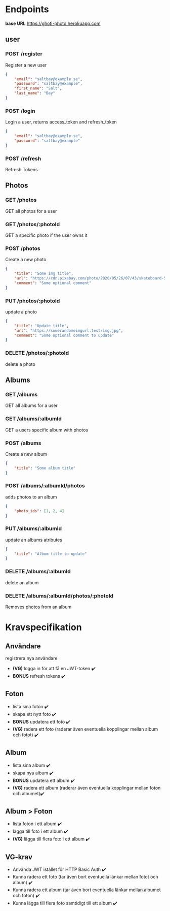 # Endpoints
**base URL** https://ghoti-photo.herokuapp.com
## user
### POST /register
Register a new user
```json
{
	"email": "saltbay@example.se",
	"password": "saltbay@example",
	"first_name": "Salt",
	"last_name": "Bay"
}
```
### POST /login
Login a user, returns access_token and refresh_token
```json
{
	"email": "saltbay@example.se",
	"password": "saltbay@example"
}
```
### POST /refresh
Refresh Tokens

## Photos
### GET /photos
GET all photos for a user
### GET /photos/:photoId
GET a specific photo if the user owns it
### POST /photos
Create a new photo
```json
{
	"title": "Some img title",
	"url": "https://cdn.pixabay.com/photo/2020/05/26/07/43/skateboard-5221914_960_720.jpg",
	"comment": "Some optional comment"
}
```
### PUT /photos/:photoId
update a photo
```json
{
	"title": "Update title",
	"url": "https://somerandomeimgurl.test/img.jpg",
	"comment": "Some optional comment to update"
}
```
### DELETE /photos/:photoId
delete a photo

## Albums
### GET /albums
GET all albums for a user
### GET /albums/:albumId
GET a users specific album with photos
### POST /albums
Create a new album
```json
{
	"title": "Some album title"
}
```
### POST /albums/:albumId/photos
adds photos to an album
```json
{
	"photo_ids": [1, 2, 4]
}
```
### PUT /albums/:albumId
update an albums atributes
```json
{
	"title": "Album title to update"
}
```
### DELETE /albums/:albumId
delete an album
### DELETE /albums/:albumId/photos/:photoId
Removes photos from an album

# Kravspecifikation
## Användare
registrera nya användare
- **(VG)** logga in för att få en JWT-token ✔️
- **BONUS** refresh tokens ✔️

## Foton
- lista sina foton ✔️
- skapa ett nytt foto ✔️
- **BONUS** updatera ett foto ✔️
- **(VG)** radera ett foto (raderar även eventuella kopplingar mellan album och fotot) ✔️

## Album
- lista sina album ✔️
- skapa nya album ✔️
- **BONUS** updatera ett album ✔️
- **(VG)** radera ett album (raderar även eventuella kopplingar mellan foton och albumet)✔️

## Album > Foton
- lista foton i ett album ✔️
- lägga till foto i ett album ✔️
- **(VG)** lägga till flera foto i ett album ✔️


## VG-krav
- Använda JWT istället för HTTP Basic Auth ✔️
- Kunna radera ett foto (tar även bort eventuella länkar mellan fotot och album) ✔️
- Kunna radera ett album (tar även bort eventuella länkar mellan albumet och foton) ✔️
- Kunna lägga till flera foto samtidigt till ett album ✔️
